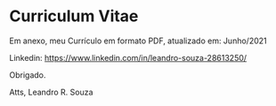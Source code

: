 # Curriculum Vitae

Em anexo, meu Currículo em formato PDF, atualizado em: Junho/2021

Linkedin: https://www.linkedin.com/in/leandro-souza-28613250/

Obrigado.

Atts, 
Leandro R. Souza
